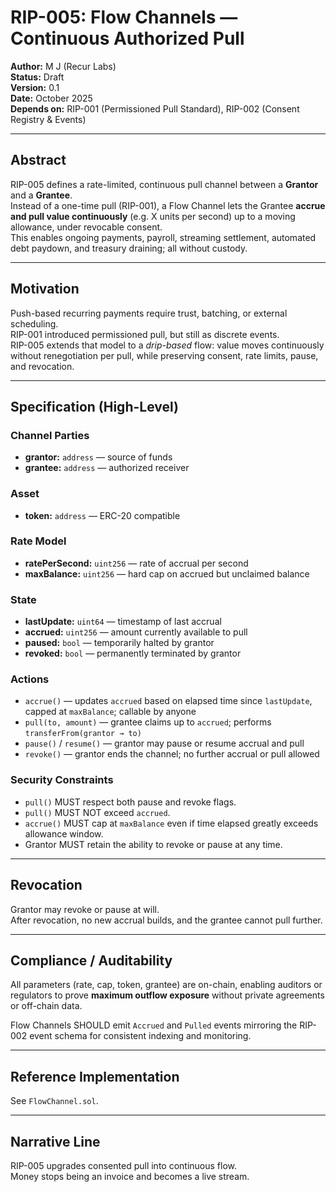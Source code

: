# RIP-005: Flow Channels — Continuous Authorized Pull

**Author:** M J (Recur Labs)  
**Status:** Draft  
**Version:** 0.1  
**Date:** October 2025  
**Depends on:** RIP-001 (Permissioned Pull Standard), RIP-002 (Consent Registry & Events)  

---

## Abstract

RIP-005 defines a rate-limited, continuous pull channel between a **Grantor** and a **Grantee**.  
Instead of a one-time pull (RIP-001), a Flow Channel lets the Grantee **accrue and pull value continuously** (e.g. X units per second) up to a moving allowance, under revocable consent.  
This enables ongoing payments, payroll, streaming settlement, automated debt paydown, and treasury draining; all without custody.

---

## Motivation

Push-based recurring payments require trust, batching, or external scheduling.  
RIP-001 introduced permissioned pull, but still as discrete events.  
RIP-005 extends that model to a *drip-based* flow: value moves continuously without renegotiation per pull, while preserving consent, rate limits, pause, and revocation.

---

## Specification (High-Level)

### Channel Parties
- **grantor:** `address` — source of funds  
- **grantee:** `address` — authorized receiver  

### Asset
- **token:** `address` — ERC-20 compatible  

### Rate Model
- **ratePerSecond:** `uint256` — rate of accrual per second  
- **maxBalance:** `uint256` — hard cap on accrued but unclaimed balance  

### State
- **lastUpdate:** `uint64` — timestamp of last accrual  
- **accrued:** `uint256` — amount currently available to pull  
- **paused:** `bool` — temporarily halted by grantor  
- **revoked:** `bool` — permanently terminated by grantor  

### Actions
- `accrue()` — updates `accrued` based on elapsed time since `lastUpdate`, capped at `maxBalance`; callable by anyone  
- `pull(to, amount)` — grantee claims up to `accrued`; performs `transferFrom(grantor → to)`  
- `pause()` / `resume()` — grantor may pause or resume accrual and pull  
- `revoke()` — grantor ends the channel; no further accrual or pull allowed  

### Security Constraints
- `pull()` MUST respect both pause and revoke flags.  
- `pull()` MUST NOT exceed `accrued`.  
- `accrue()` MUST cap at `maxBalance` even if time elapsed greatly exceeds allowance window.  
- Grantor MUST retain the ability to revoke or pause at any time.  

---

## Revocation

Grantor may revoke or pause at will.  
After revocation, no new accrual builds, and the grantee cannot pull further.

---

## Compliance / Auditability

All parameters (rate, cap, token, grantee) are on-chain, enabling auditors or regulators to prove **maximum outflow exposure** without private agreements or off-chain data.  

Flow Channels SHOULD emit `Accrued` and `Pulled` events mirroring the RIP-002 event schema for consistent indexing and monitoring.

---

## Reference Implementation

See `FlowChannel.sol`.

---

## Narrative Line

RIP-005 upgrades consented pull into continuous flow.  
Money stops being an invoice and becomes a live stream.

